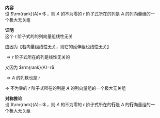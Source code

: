 **内容**  
设 $\rm{rank}(A)=r$ ，则 $A$ 的不为零的 $r$ 阶子式所在的列是 $A$ 的列向量组的一个极大无关组  
  
**证明**  
这个 $r$ 阶子式的的列向量组线性无关  
  
由因为【若向量组线性无关，则它的延伸组也线性无关】  
  
 $\Rightarrow r$ 阶子式所在的列是线性无关的  
  
又因为 $\rm{rank}(A)=r$   
  
 $\Rightarrow A$ 的列秩也是 $r$   
  
 $\Rightarrow$ 不为零的 $r$ 阶子式所在的列是 $A$ 的列向量组的一个极大无关组  
  
**对称推论**  
设 $\rm{rank}(A)=r$ ，则 $A$ 的不为零的 $r$ 阶子式所在的**行**是 $A$ 的**行**向量组的一个极大无关组  
